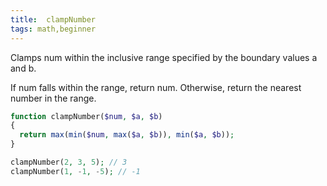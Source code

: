 ```yaml
---
title:  clampNumber
tags: math,beginner
---
```


Clamps num within the inclusive range specified by the boundary values a and b.

If num falls within the range, return num. Otherwise, return the nearest number in the range.

```php
function clampNumber($num, $a, $b)
{
  return max(min($num, max($a, $b)), min($a, $b));
}
```

```php
clampNumber(2, 3, 5); // 3
clampNumber(1, -1, -5); // -1
```
